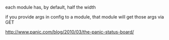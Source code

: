 each module has, by default, half the width

if you provide args in config to a module, that module will get those args via GET

http://www.panic.com/blog/2010/03/the-panic-status-board/
